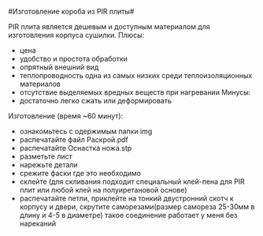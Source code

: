 #Изготовление короба из PIR плиты#

PIR плита является дешевым и доступным материалом для изготовления корпуса сушилки. 
Плюсы:
- цена
- удобство и простота обработки
- опрятный внешний вид
- теплопроводность одна из самых низких среди теплоизоляционных материалов
- отсутствие выделяемых вредных веществ при нагревании
Минусы:
- достаточно легко сжать или деформировать 

Изготовление (время ~60 минут):
- ознакомьтесь с одержимым папки img
- распечатайте файл Раскрой.pdf
- распечатайте Оснастка ножа.stp 
- разметьте лист
- нарежьте детали
- срежите фаски где это необходимо
- склейте (для скливания подходит специальный клей-пена для PIR плит или любой клей на полуиретановой основе)
- распечатайте петли, приклейте на тонкий двустронний скотч к корпусу и двери, скрутите саморезами(размер самореза 25-30мм в длину и 4-5 в диаметре) такое соединение работает у меня без нареканий
